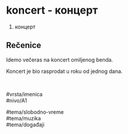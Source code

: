 # koncert - концерт

1. концерт

## Rečenice

Idemo večeras na koncert omiljenog benda.

Koncert je bio rasprodat u roku od jednog dana.

<br>

#vrsta/imenica  
#nivo/A1  

#tema/slobodno-vreme  
#tema/muzika  
#tema/događaji  
